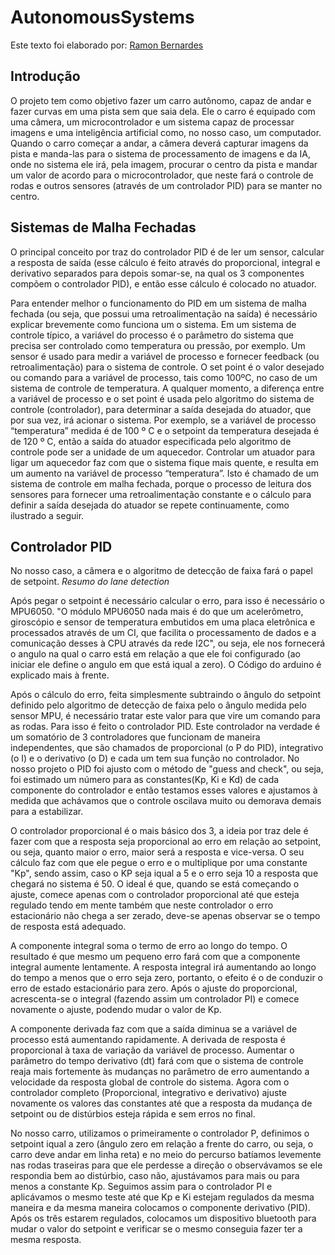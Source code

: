 # AutonomousSystems

Este texto foi elaborado por: [Ramon Bernardes](https://github.com/RamonRBF)

## Introdução
O projeto tem como objetivo fazer um carro autônomo, capaz de andar e fazer curvas em uma pista sem que saia dela. Ele o carro é equipado com uma câmera, um microcontrolador e um sistema capaz de processar imagens e uma inteligência artificial como, no nosso caso, um computador. Quando o carro começar a andar, a câmera deverá capturar imagens da pista e manda-las para o sistema de processamento de imagens e da IA, onde no sistema ele irá, pela imagem, procurar o centro da pista e mandar um valor de acordo para o microcontrolador, que neste fará o controle de rodas e outros sensores (através de um controlador PID) para se manter no centro.

## Sistemas de Malha Fechadas

O principal conceito por traz do controlador PID é de ler um sensor, calcular a resposta de saída (esse cálculo é feito através do proporcional, integral e derivativo separados para depois somar-se, na qual os 3 componentes compõem o controlador PID), e então esse cálculo é colocado no atuador.

Para entender melhor o funcionamento do PID em um sistema de malha fechada (ou seja, que possui uma retroalimentação na saída) é necessário explicar brevemente como funciona um o sistema. Em um sistema de controle típico, a variável do processo é o parâmetro do sistema que precisa ser controlado como temperatura ou pressão, por exemplo. Um sensor é usado para medir a variável de processo e fornecer feedback (ou retroalimentação) para o sistema de controle. O set point é o valor desejado ou comando para a variável de processo, tais como 100ºC, no caso de um sistema de controle de temperatura. A qualquer momento, a diferença entre a variável de processo e o set point é usada pelo algoritmo do sistema de controle (controlador), para determinar a saída desejada do atuador, que por sua vez, irá acionar o sistema. Por exemplo, se a variável de processo “temperatura” medida é de 100 º C e o setpoint da temperatura desejada é de 120 º C, então a saída do atuador especificada pelo algoritmo de controle pode ser a unidade de um aquecedor. Controlar um atuador para ligar um aquecedor faz com que o sistema fique mais quente, e resulta em um aumento na variável de processo “temperatura”. Isto é chamado de um sistema de controle em malha fechada, porque o processo de leitura dos sensores para fornecer uma retroalimentação constante e o cálculo para definir a saída desejada do atuador se repete continuamente, como ilustrado a seguir.

## Controlador PID

No nosso caso, a câmera e o algoritmo de detecção de faixa fará o papel de setpoint. *Resumo do lane detection*

Após pegar o setpoint é necessário calcular o erro, para isso é necessário o MPU6050. "O módulo MPU6050 nada mais é do que um acelerômetro, giroscópio e sensor de temperatura embutidos em uma placa eletrônica e processados através de um CI, que facilita o processamento de dados e a comunicação desses à CPU através da rede I2C", ou seja, ele nos fornecerá o angulo na qual o carro está em relação a que ele foi configurado (ao iniciar ele define o angulo em que está iqual a zero). O Código do arduino é explicado mais à frente.
	
Após o cálculo do erro, feita simplesmente subtraindo o ângulo do setpoint definido pelo algoritmo de detecção de faixa pelo o ângulo medida pelo sensor MPU, é necessário tratar este valor para que vire um comando para as rodas. Para isso é feito o controlador PID. Este controlador na verdade é um somatório de 3 controladores que funcionam de maneira independentes, que são chamados de proporcional (o P do PID), integrativo (o I) e o derivativo (o D) e cada um tem sua função no controlador. 
No nosso projeto o PID foi ajusto com o método de "guess and check", ou seja, foi estimado um número para as constantes(Kp, Ki e Kd) de cada componente do controlador e então testamos esses valores e ajustamos à medida que achávamos que o controle oscilava muito ou demorava demais para a estabilizar.

O controlador proporcional é o mais básico dos 3, a ideia por traz dele é fazer com que a resposta seja proporcional ao erro em relação ao setpoint, ou seja, quanto maior o erro, maior será a resposta e vice-versa. O seu cálculo faz com que ele pegue o erro e o multiplique por uma constante "Kp", sendo assim, caso o KP seja iqual a 5 e o erro seja 10 a resposta que chegará no sistema é 50. O ideal é que, quando se está começando o ajuste, comece apenas com o controlador proporcional até que esteja regulado tendo em mente também que neste controlador o erro estacionário não chega a ser zerado, deve-se apenas observar se o tempo de resposta está adequado.

A componente integral soma o termo de erro ao longo do tempo. O resultado é que mesmo um pequeno erro fará com que a componente integral aumente lentamente. A resposta integral irá aumentando ao longo do tempo a menos que o erro seja zero, portanto, o efeito é o de conduzir o erro de estado estacionário para zero. Após o ajuste do proporcional, acrescenta-se o integral (fazendo assim um controlador PI) e comece novamente o ajuste, podendo mudar o valor de Kp.

A componente derivada faz com que a saída diminua se a variável de processo está aumentando rapidamente. A derivada de resposta é proporcional à taxa de variação da variável de processo. Aumentar o parâmetro do tempo derivativo (dt) fará com que o sistema de controle reaja mais fortemente às mudanças no parâmetro de erro aumentando a velocidade da resposta global de controle do sistema. Agora com o controlador completo (Proporcional, integrativo e derivativo) ajuste novamente os valores das constantes até que a resposta da mudança de setpoint ou de distúrbios esteja rápida e sem erros no final.

No nosso carro, utilizamos o primeiramente o controlador P, definimos o setpoint iqual a zero (ângulo zero em relação a frente do carro, ou seja, o carro deve andar em linha reta) e no meio do percurso batíamos levemente nas rodas traseiras para que ele perdesse a direção o observávamos se ele respondia bem ao distúrbio, caso não, ajustávamos para mais ou para menos a constante Kp. Seguimos assim para o controlador PI e aplicávamos o mesmo teste até que Kp e Ki estejam regulados da mesma maneira e da mesma maneira colocamos o componente derivativo (PID). Após os três estarem regulados, colocamos um dispositivo bluetooth para mudar o valor do setpoint e verificar se o mesmo conseguia fazer ter a mesma resposta. 
